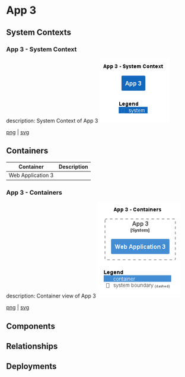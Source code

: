 # App 3

## System Contexts

### App 3 - System Context

description: System Context of App 3
![system_context App 3](../../images/system_context%20App%203.png)

[png](../../images/system_context%20App%203.png) | [svg](../../images/system_context%20App%203.svg)

## Containers

| Container | Description |
| --- | --- |
| Web Application 3 |  |

### App 3 - Containers

description: Container view of App 3
![container App 3](../../images/container%20App%203.png)

[png](../../images/container%20App%203.png) | [svg](../../images/container%20App%203.svg)

## Components


## Relationships

## Deployments


